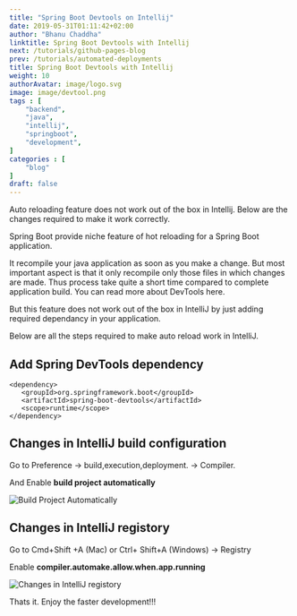 ```yaml
---
title: "Spring Boot Devtools on Intellij"
date: 2019-05-31T01:11:42+02:00
author: "Bhanu Chaddha"
linktitle: Spring Boot Devtools with Intellij
next: /tutorials/github-pages-blog
prev: /tutorials/automated-deployments
title: Spring Boot Devtools with Intellij
weight: 10
authorAvatar: image/logo.svg
image: image/devtool.png
tags : [
    "backend",
    "java",
    "intellij",
    "springboot",
    "development",
]
categories : [
    "blog"
]
draft: false
---
```


Auto reloading feature does not work out of the box in Intellij. Below are the changes required to make it work correctly.

Spring Boot provide niche feature of hot reloading for a Spring Boot application.

It recompile your java application as soon as you make a change. But most important aspect is that it only recompile only those files in which changes are made. Thus process take quite a short time compared to complete application build. You can read more about DevTools here.

But this feature does not work out of the box in IntelliJ by just adding required dependancy in your application.

Below are all the steps required to make auto reload work in IntelliJ.

## Add Spring DevTools dependency
```
<dependency>
   <groupId>org.springframework.boot</groupId>
   <artifactId>spring-boot-devtools</artifactId>
   <scope>runtime</scope>
</dependency>
```

## Changes in IntelliJ build configuration

Go to Preference -> build,execution,deployment. -> Compiler.

And Enable __build project automatically__

![Build Project Automatically](/image/buidProjectAutomatically.png)

## Changes in IntelliJ registory
Go to Cmd+Shift +A (Mac) or Ctrl+ Shift+A (Windows) -> Registry

Enable __compiler.automake.allow.when.app.running__

![Changes in IntelliJ registory](/image/registory.png)

Thats it. Enjoy the faster development!!!